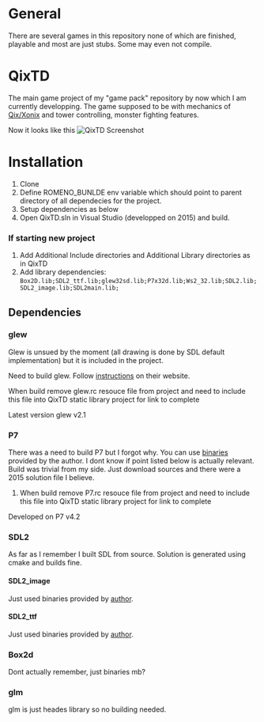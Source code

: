 # General
There are several games in this repository none of which are finished, playable and most are just stubs. Some may even not compile.

# QixTD
The main game project of my "game pack" repository by now which I am currently developping. 
The game supposed to be with mechanics of [Qix/Xonix](https://www.youtube.com/watch?v=Wvzyd0OZg1I) and tower controlling, monster fighting features.

Now it looks like this
![QixTD Screenshot](https://i.imgur.com/8KC3qV4.png)


# Installation

1. Clone
2. Define ROMENO_BUNLDE env variable which should point to parent directory of all dependecies for the project.
3. Setup dependencies as below
4. Open QixTD.sln in Visual Studio (developped on 2015) and build.

### If starting new project
1. Add Additional Include directories and Additional Library directories as in QixTD
2. Add library dependencies: `Box2D.lib;SDL2_ttf.lib;glew32sd.lib;P7x32d.lib;Ws2_32.lib;SDL2.lib;SDL2_image.lib;SDL2main.lib;`


## Dependencies

### glew
Glew is unsued by the moment (all drawing is done by SDL default implementation) but it is included in the project. 

Need to build glew. Follow [instructions](http://glew.sourceforge.net/build.html) on their website.

When build remove glew.rc resouce file from project and need to include this file into QixTD static library project for link to complete

Latest version glew v2.1

### P7
There was a need to build P7 but I forgot why. You can use [binaries](http://www.baical.net/downloads.html) provided by the author. I dont know if point listed below is actually relevant. Build was trivial from my side. Just download sources and there were a 2015 solution file I believe.
1) When build remove P7.rc resouce file from project and need to include this file into QixTD static library project for link to complete

Developed on P7 v4.2

### SDL2

As far as I remember I built SDL from source. Solution is generated using cmake and builds fine.

#### SDL2_image

Just used binaries provided by [author](https://www.libsdl.org/projects/SDL_image/).

#### SDL2_ttf

Just used binaries provided by [author](https://www.libsdl.org/projects/SDL_ttf/).

### Box2d

Dont actually remember, just binaries mb?

### glm

glm is just heades library so no building needed.
